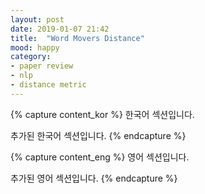 ```yaml
---
layout: post
date: 2019-01-07 21:42
title:  "Word Movers Distance"
mood: happy
category: 
- paper review
- nlp
- distance metric
---
```


{% capture content_kor %}
한국어 섹션입니다.
<!--more-->
추가된 한국어 섹션입니다.
{% endcapture %}
 
 {% capture content_eng %}
 영어 섹션입니다.
 <!--more-->
 추가된 영어 섹션입니다.
 {% endcapture %}